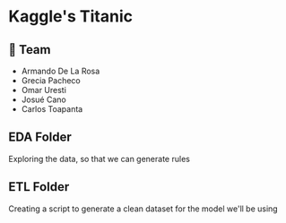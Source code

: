 # Kaggle's Titanic

## :steam_locomotive: Team
* Armando De La Rosa
* Grecia Pacheco
* Omar Uresti
* Josué Cano
* Carlos Toapanta

## EDA Folder
Exploring the data, so that we can generate rules

## ETL Folder
Creating a script to generate a clean dataset for the model we'll be using
